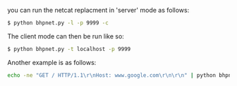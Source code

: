 you can run the netcat replacment in 'server' mode as follows:

```bash
$ python bhpnet.py -l -p 9999 -c
```

The client mode can then be run like so:

```bash
$ python bhpnet.py -t localhost -p 9999
```

Another example is as follows:

```bash
echo -ne "GET / HTTP/1.1\r\nHost: www.google.com\r\n\r\n" | python bhpnet.py -t www.google.com -p 80
```



